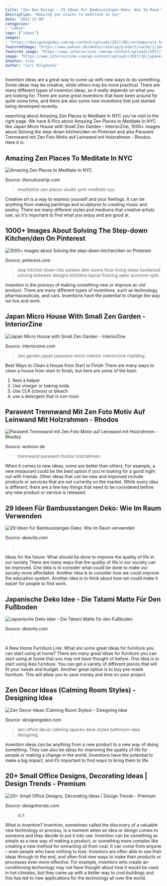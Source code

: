 ```yaml
---
title: "Zen Den Design ~ 29 Ideen Für Bambusstangen Deko: Wie Im Raum Verwenden"
description: "Amazing zen places to meditate in nyc"
date: "2022-12-08"
categories:
- "ideas"
tags: ["ideas"]
images:
- "https://designingidea.com/wp-content/uploads/2017/06/contemporary-home-office-with-wood-desk-and-shelving-and-drum-pendant-light.jpg"
featuredImage: "https://www.wohnen.de/media/catalog/product/cache/1/image/9df78eab33525d08d6e5fb8d27136e95/p/a/paravent-trennwand-mit-zen-foto-motiv-auf-leinwand-mit-holzrahmen-rhodos.jpg"
featured_image: "https://www.interiorzine.com/wp-content/uploads/2017/10/japanese-house-hearth-architects-14.jpg"
image: "https://www.interiorzine.com/wp-content/uploads/2017/10/japanese-house-hearth-architects-14.jpg"
ShowToc: true
author: "Lori Gulgowski"
---
```



Invention ideas are a great way to come up with new ways to do something. Some ideas may be creative, while others may be more practical. There are many different types of invention ideas, so it really depends on what you are looking for. There are some great inventions that have been around for quite some time, and there are also some new inventions that just started being developed recently.

	

		
searching about Amazing Zen Places to Meditate In NYC you've visit to the right page. We have 8 Pics about Amazing Zen Places to Meditate In NYC like Japan Micro House with Small Zen Garden - InteriorZine, 1000+ images about Solving the step-down kitchen/den on Pinterest and also Paravent Trennwand mit Zen Foto Motiv auf Leinwand mit Holzrahmen - Rhodos. Here it is:
		
    
## Amazing Zen Places To Meditate In NYC

<img loading=lazy src="http://cdn.theculturetrip.com/wp-content/uploads/2016/08/mdnfl_meditation_studio_nyc-copy.jpg" onerror="this.onerror=null;this.src='https://tse4.mm.bing.net/th?id=OIP.eu4jlS4u6ublHC0_aj-NQAHaDB&amp;pid=15.1';" alt="Amazing Zen Places to Meditate In NYC">

_Source: theculturetrip.com_

>meditation zen places studio york meditate nyc. 

	

Creative art is a way to express yourself and your feelings. It can be anything from making paintings and sculptures to creating music and poetry. There are many different styles and mediums that creative artists use, so it's important to find what you enjoy and are good at.

    
## 1000+ Images About Solving The Step-down Kitchen/den On Pinterest

<img loading=lazy src="https://s-media-cache-ak0.pinimg.com/236x/9b/6c/d2/9b6cd26a2ea32f1643ddcb5a4d30a0b4.jpg" onerror="this.onerror=null;this.src='https://tse1.mm.bing.net/th?id=OIP.D8U7Aciwa78jQbt6Fa_wZwHaKU&amp;pid=15.1';" alt="1000+ images about Solving the step-down kitchen/den on Pinterest">

_Source: pinterest.com_

>step kitchen down into sunken den rooms floor living steps hardwood solving between designs kitchens layout flooring open sunroom split. 

	

Invention is the process of making something new or improve an old product. There are many different types of inventions, such as technology, pharmaceuticals, and cars. Inventions have the potential to change the way we live and work.

    
## Japan Micro House With Small Zen Garden - InteriorZine

<img loading=lazy src="https://www.interiorzine.com/wp-content/uploads/2017/10/japanese-house-hearth-architects-14.jpg" onerror="this.onerror=null;this.src='https://tse1.mm.bing.net/th?id=OIP.hAZIBidhtppTgUZLmGn0wQHaJE&amp;pid=15.1';" alt="Japan Micro House with Small Zen Garden - InteriorZine">

_Source: interiorzine.com_

>zen garden japan japanese micro interior interiorzine cladding. 

	

Best Ways to Clean a House from Start to Finish
There are many ways to clean a house from start to finish, but here are some of the best: 
1. Rent a helper 
2. Use vinegar or baking soda 
3. Use CLR (clorox) or bleach 
4. use a detergent that is non-toxic 

    
## Paravent Trennwand Mit Zen Foto Motiv Auf Leinwand Mit Holzrahmen - Rhodos

<img loading=lazy src="https://www.wohnen.de/media/catalog/product/cache/1/image/9df78eab33525d08d6e5fb8d27136e95/p/a/paravent-trennwand-mit-zen-foto-motiv-auf-leinwand-mit-holzrahmen-rhodos.jpg" onerror="this.onerror=null;this.src='https://tse1.mm.bing.net/th?id=OIP.uH6urEmLYzAh_QxV9xFW-gHaHa&amp;pid=15.1';" alt="Paravent Trennwand mit Zen Foto Motiv auf Leinwand mit Holzrahmen - Rhodos">

_Source: wohnen.de_

>trennwand paravent rhodos holzrahmen. 

	

When it comes to new ideas, some are better than others. For example, a new restaurant could be the best option if you're looking for a good night out with friends. Other ideas that can be new and improved include products or services that are not currently on the market. While every idea is different, there are a few key things that need to be considered before any new product or service is released.

    
## 29 Ideen Für Bambusstangen Deko: Wie Im Raum Verwenden

<img loading=lazy src="https://deavita.com/wp-content/uploads/2014/02/bambusstangen-deko-sichtschutz-balkon-zen-gefuel.jpg" onerror="this.onerror=null;this.src='https://tse4.mm.bing.net/th?id=OIP.YrqYgvKXardTTJfAsPQLGAHaJ4&amp;pid=15.1';" alt="29 Ideen für Bambusstangen Deko: Wie im Raum verwenden">

_Source: deavita.com_

>. 

	

Ideas for the future: What should be done to improve the quality of life in our society
There are many ways that the quality of life in our society can be improved. One idea is to consider what could be done to make our society more affordable. Another idea is to consider how we could improve the education system. Another idea is to think about how we could make it easier for people to find work.

    
## Japanische Deko Idee - Die Tatami Matte Für Den Fußboden

<img loading=lazy src="https://deavita.com/wp-content/uploads/2016/09/japanische-deko-tatami-rustikal-haus-fensterfront-niedrig-esstisch.jpg" onerror="this.onerror=null;this.src='https://tse1.mm.bing.net/th?id=OIP.eMcfey3qlQW9twY8BG54mQHaLH&amp;pid=15.1';" alt="Japanische Deko Idee - Die Tatami Matte für den Fußboden">

_Source: deavita.com_

>. 

	

A New Home Furniture Line: What are some great ideas for furniture you can start using at home?
There are many great ideas for furniture you can start using at home that you may not have thought of before. One idea is to start using Ikea furniture. You can get a variety of different pieces that will fit your needs and budget. Another great option is to buy pre-made furniture. This will allow you to save money and time on your project.

    
## Zen Decor Ideas (Calming Room Styles) - Designing Idea

<img loading=lazy src="https://designingidea.com/wp-content/uploads/2017/06/contemporary-home-office-with-wood-desk-and-shelving-and-drum-pendant-light.jpg" onerror="this.onerror=null;this.src='https://tse2.mm.bing.net/th?id=OIP.zI5LjpzqzG50x8umf4OkYwHaEh&amp;pid=15.1';" alt="Zen Decor Ideas (Calming Room Styles) - Designing Idea">

_Source: designingidea.com_

>zen office decor calming spaces desk styles bathroom idea designing. 

	

Invention ideas can be anything from a new product to a new way of doing something. They can also be ideas for improving the quality of life for people or making a change in the world. Inventions have the potential to make a big impact, and it’s important to find ways to bring them to life.

    
## 20+ Small Office Designs, Decorating Ideas | Design Trends - Premium

<img loading=lazy src="https://images.designtrends.com/wp-content/uploads/2016/04/15125621/Very-Small-Office-Looks-So-Pretty.jpg" onerror="this.onerror=null;this.src='https://tse3.mm.bing.net/th?id=OIP.1aUJovqYN7BvTZ-5NLwT2wHaLH&amp;pid=15.1';" alt="20+ Small Office Designs, Decorating Ideas | Design Trends - Premium">

_Source: designtrends.com_

>dcf. 

	

What is invention?
Invention, sometimes called the discovery of a valuable new technology or process, is a moment when an idea or design comes to someone and they decide to put it into use. Invention can be something as simple as a new way of making a product, or something more complex like creating a new method for extracting oil from coal. It can come from anyone – even people who have nothing to lose. Inventors are often able to see their ideas through to the end, and often find new ways to make their products or processes even more effective. For example, inventors who create air-conditioning technology may not have thought about how it would be used in hot climates, but they came up with a better way to cool buildings and this has led to new applications for the technology all over the world.

